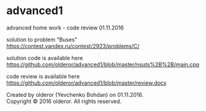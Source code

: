 # advanced1
advanced home work - code review 01.11.2016

solution to problem "Buses"<br />
https://contest.yandex.ru/contest/2923/problems/C/

solution code is available here<br />
https://github.com/olderor/advanced1/blob/master/nsuts%2B%2B/main.cpp

code review is available here<br />
https://github.com/olderor/advanced1/blob/master/review.docx

Created by olderor (Yevchenko Bohdan) on 01.11.2016.<br />
Copyright © 2016 olderor. All rights reserved.
